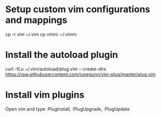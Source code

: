 # Setup custom vim configurations and mappings
cp -r vim ~/.vim
cp vimrc ~/.vimrc

# Install the autoload plugin
curl -fLo ~/.vim/autoload/plug.vim --create-dirs \
https://raw.githubusercontent.com/junegunn/vim-plug/master/plug.vim

# Install vim plugins
Open vim and type :PlugInstall, :PlugUpgrade, :PlugUpdate
